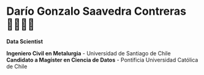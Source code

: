 # Darío Gonzalo Saavedra Contreras 👋🏼👋🏼

**Data Scientist** </p>
**Ingeniero Civil en Metalurgia** - Universidad de Santiago de Chile  
**Candidato a Magíster en Ciencia de Datos** - Pontificia Universidad Católica de Chile
